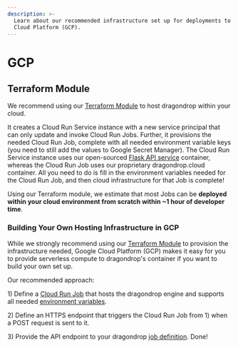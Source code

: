 ```yaml
---
description: >-
  Learn about our recommended infrastructure set up for deployments to Google
  Cloud Platform (GCP).
---
```


# GCP

## Terraform Module

We recommend using our [Terraform Module](https://registry.terraform.io/modules/dragondrop-cloud/dragondrop-compute/google/latest) to host dragondrop within your cloud.

It creates a Cloud Run Service instance with a new service principal that can only update and invoke Cloud Run Jobs. Further, it provisions the needed Cloud Run Job, complete with all needed environment variable keys (you need to still add the values to Google Secret Manager). The Cloud Run Service instance uses our open-sourced [Flask API service](https://github.com/dragondrop-cloud/cloud-run-job-http-trigger) container, whereas the Cloud Run Job uses our proprietary dragondrop.cloud container. All you need to do is fill in the environment variables needed for the Cloud Run Job, and then cloud infrastructure for that Job is complete!

Using our Terraform module, we estimate that most Jobs can be **deployed within your cloud environment from scratch within \~1 hour of developer time**.

### Building Your Own Hosting Infrastructure in GCP

While we strongly recommend using our [Terraform Module](gcp.md#terraform-module) to provision the infrastructure needed, Google Cloud Platform (GCP) makes it easy for you to provide serverless compute to dragondrop's container if you want to build your own set up.&#x20;

Our recommended approach:

1\) Define a [Cloud Run Job](https://cloud.google.com/run/docs/create-jobs) that hosts the dragondrop engine and supports all needed [environment variables](../environment-variables.md).

2\) Define an HTTPS endpoint that triggers the Cloud Run Job from 1) when a POST request is sent to it.

3\) Provide the API endpoint to your dragondrop [job definition](../../getting-started/jobs/creating-a-job.md). Done!
